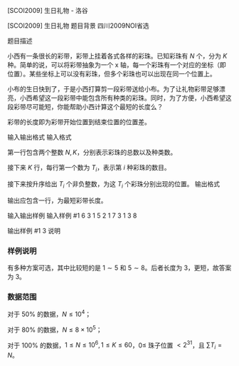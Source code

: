 



[SCOI2009] 生日礼物 - 洛谷














[SCOI2009] 生日礼物
题目背景
四川2009NOI省选

题目描述

小西有一条很长的彩带，彩带上挂着各式各样的彩珠。已知彩珠有 $N$ 个，分为 $K$ 种。简单的说，可以将彩带抽象为一个 x 轴，每一个彩珠有一个对应的坐标（即位置）。某些坐标上可以没有彩珠，但多个彩珠也可以出现在同一个位置上。

小布的生日快到了，于是小西打算剪一段彩带送给小布。为了让礼物彩带足够漂亮，小西希望这一段彩带中能包含所有种类的彩珠。同时，为了方便，小西希望这段彩带尽可能短，你能帮助小西计算这个最短的长度么？

彩带的长度即为彩带开始位置到结束位置的位置差。

输入输出格式
输入格式

第一行包含两个整数 $N, K$，分别表示彩珠的总数以及种类数。

接下来 $K$ 行，每行第一个数为 $T_i$，表示第 $i$ 种彩珠的数目。

接下来按升序给出 $T_i$ 个非负整数，为这 $T_i$ 个彩珠分别出现的位置。
输出格式

输出应包含一行，为最短彩带长度。

输入输出样例
输入样例 #1
6 3
1 5
2 1 7
3 1 3 8

输出样例 #1
3
说明

### 样例说明

有多种方案可选，其中比较短的是 $1 \sim 5$ 和 $5 \sim 8$。后者长度为 $3$，更短，故答案为 $3$。

### 数据范围

对于 $50\%$ 的数据，$N \le 10^4$；

对于 $80\%$ 的数据，$N \le 8 \times 10^5$；

对于 $100\%$ 的数据，$1 \le N \le 10^6, 1 \le K \le 60$，$0 \le$ 珠子位置 $< 2^{31}$，且 $\sum T_i = N$。






